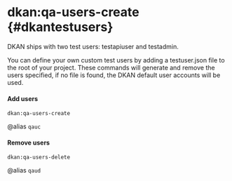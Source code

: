 # dkan:qa-users-create {#dkantestusers}

DKAN ships with two test users: testapiuser and testadmin.

You can define your own custom test users by adding a testuser.json file to the root of your project. These commands will generate and remove the users specified, if no file is found, the DKAN default user accounts will be used.

#### Add users

`dkan:qa-users-create`

@alias `qauc`

#### Remove users

`dkan:qa-users-delete`

@alias `qaud`
